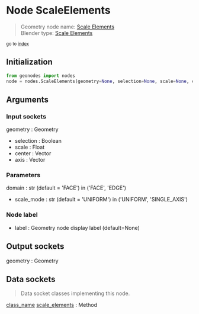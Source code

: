 
# Node ScaleElements

> Geometry node name: [Scale Elements](https://docs.blender.org/manual/en/latest/modeling/geometry_nodes/material/scale_elements.html)<br>
  Blender type: [Scale Elements](https://docs.blender.org/api/current/bpy.types.GeometryNodeScaleElements.html)
  
<sub>go to [index](/docs/index.md)</sub>

## Initialization

```python
from geonodes import nodes
node = nodes.ScaleElements(geometry=None, selection=None, scale=None, center=None, axis=None, domain='FACE', scale_mode='UNIFORM', label=None)
```



## Arguments


### Input sockets

geometry : Geometry
- selection : Boolean
- scale : Float
- center : Vector
- axis : Vector

### Parameters

domain : str (default = 'FACE') in ('FACE', 'EDGE')
- scale_mode : str (default = 'UNIFORM') in ('UNIFORM', 'SINGLE_AXIS')

### Node label

- label : Geometry node display label (default=None)

## Output sockets

geometry : Geometry

## Data sockets

> Data socket classes implementing this node.
  
[class_name](/docs/sockets/Geometry.md) [scale_elements](/docs/sockets/Geometry.md#scale_elements) : Method

